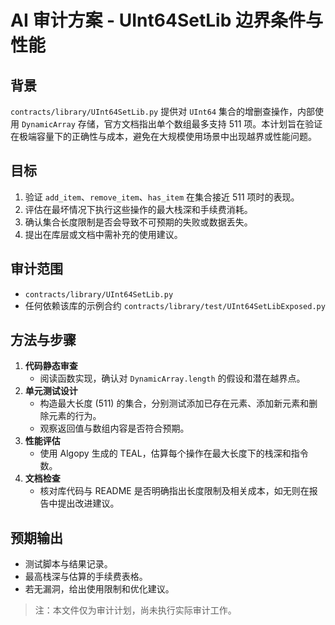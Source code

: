 # AI 审计方案 - UInt64SetLib 边界条件与性能

## 背景
`contracts/library/UInt64SetLib.py` 提供对 `UInt64` 集合的增删查操作，内部使用 `DynamicArray` 存储，官方文档指出单个数组最多支持 511 项。本计划旨在验证在极端容量下的正确性与成本，避免在大规模使用场景中出现越界或性能问题。

## 目标
1. 验证 `add_item`、`remove_item`、`has_item` 在集合接近 511 项时的表现。
2. 评估在最坏情况下执行这些操作的最大栈深和手续费消耗。
3. 确认集合长度限制是否会导致不可预期的失败或数据丢失。
4. 提出在库层或文档中需补充的使用建议。

## 审计范围
- `contracts/library/UInt64SetLib.py`
- 任何依赖该库的示例合约 `contracts/library/test/UInt64SetLibExposed.py`

## 方法与步骤
1. **代码静态审查**
   - 阅读函数实现，确认对 `DynamicArray.length` 的假设和潜在越界点。
2. **单元测试设计**
   - 构造最大长度 (511) 的集合，分别测试添加已存在元素、添加新元素和删除元素的行为。
   - 观察返回值与数组内容是否符合预期。
3. **性能评估**
   - 使用 Algopy 生成的 TEAL，估算每个操作在最大长度下的栈深和指令数。
4. **文档检查**
   - 核对库代码与 README 是否明确指出长度限制及相关成本，如无则在报告中提出改进建议。

## 预期输出
- 测试脚本与结果记录。
- 最高栈深与估算的手续费表格。
- 若无漏洞，给出使用限制和优化建议。

> 注：本文件仅为审计计划，尚未执行实际审计工作。
